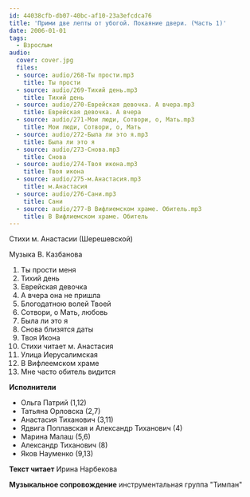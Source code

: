 ```yaml
---
id: 44038cfb-db07-40bc-af10-23a3efcdca76
title: 'Прими две лепты от убогой. Покаяние двери. (Часть 1)'
date: 2006-01-01
tags:
  - Взрослым
audio:
  cover: cover.jpg
  files:
  - source: audio/268-Ты прости.mp3
    title: Ты прости 
  - source: audio/269-Тихий день.mp3
    title: Тихий день 
  - source: audio/270-Еврейская девочка. А вчера.mp3
    title: Еврейская девочка. А вчера 
  - source: audio/271-Мои люди, Сотвори, о, Мать.mp3
    title: Мои люди, Сотвори, о, Мать 
  - source: audio/272-Была ли это я.mp3
    title: Была ли это я 
  - source: audio/273-Снова.mp3
    title: Снова 
  - source: audio/274-Твоя икона.mp3
    title: Твоя икона 
  - source: audio/275-м.Анастасия.mp3
    title: м.Анастасия 
  - source: audio/276-Сани.mp3
    title: Сани 
  - source: audio/277-В Вифлиемском храме. Обитель.mp3
    title: В Вифлиемском храме. Обитель 
---
```


Стихи м. Анастасии (Шерешевской)

Музыка В. Казбанова

1. Ты прости меня
2. Тихий день
3. Еврейская девочка
4. А вчера она не пришла
5. Блогодатною волей Твоей
6. Сотвори, о Мать, любовь
7. Была ли это я
8. Снова близятся даты
9. Твоя Икона
10. Стихи читает м. Анастасия
11. Улица Иерусалимская
12. В Вифлеемском храме 
13. Мне часто обитель видится

**Исполнители**
* Ольга Патрий (1,12)
* Татьяна Орловска (2,7)
* Анастасия Тиханович (3,11)
* Ядвига Поплавская и Александр Тиханович (4)
* Марина Малаш (5,6)
* Александр Тиханович (8)
* Яков Науменко (9,13)

**Текст читает** Ирина Нарбекова

**Музыкальное сопровождение** инструментальная группа "Тимпан"